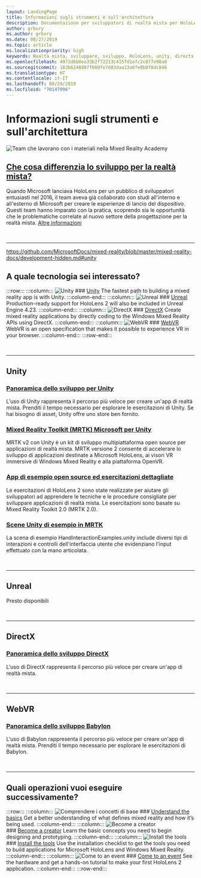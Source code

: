 ```yaml
---
layout: LandingPage
title: Informazioni sugli strumenti e sull'architettura
description: Documentazione per sviluppatori di realtà mista per HoloLens e visori VR immersive.
author: grbury
ms.author: grbury
ms.date: 08/27/2019
ms.topic: article
ms.localizationpriority: high
keywords: Realtà mista, sviluppare, sviluppo, HoloLens, unity, directx
ms.openlocfilehash: 4972d6b0ea33b2f72213c4157d1efc2c077e98a0
ms.sourcegitcommit: 183b6248807f600fe7d83daa13a6fe0b0f0dc846
ms.translationtype: HT
ms.contentlocale: it-IT
ms.lasthandoff: 08/29/2019
ms.locfileid: "70147996"
---
```

# <a name="learn-the-tools-and-architecture"></a>Informazioni sugli strumenti e sull'architettura


![Team che lavorano con i materiali nella Mixed Reality Academy](images/Development_Hero.png)

## <a name="how-is-mixed-reality-development-differentcase-study-expanding-the-design-process-for-mixed-realitymd"></a>[Che cosa differenzia lo sviluppo per la realtà mista?](case-study-expanding-the-design-process-for-mixed-reality.md)

Quando Microsoft lanciava HoloLens per un pubblico di sviluppatori entusiasti nel 2016, il team aveva già collaborato con studi all'interno e all'esterno di Microsoft per creare le esperienze di lancio del dispositivo. Questi team hanno imparato con la pratica, scoprendo sia le opportunità che le problematiche correlate al nuovo settore della progettazione per la realtà mista. [Altre informazioni](case-study-expanding-the-design-process-for-mixed-reality.md)


<br>

---
https://github.com/MicrosoftDocs/mixed-reality/blob/master/mixed-reality-docs/development-hidden.md#unity

## <a name="what-technology-path-are-you-interested-in"></a>A quale tecnologia sei interessato? 

:::row:::
    :::column:::
       ![Unity](images/unity_logo.png)
        ### [Unity](development-hidden.md#unity)
        The fastest path to building a mixed reality app is with Unity.
    :::column-end:::
    :::column:::
        ![Unreal](images/Unreal_logo.png)
         ### [Unreal](development-hidden.md#unreal)
        Production-ready support for HoloLens 2 will also be included in Unreal Engine 4.23.
    :::column-end:::
    :::column:::
        ![DirectX](images/DirectX_logo.png)
         ### [DirectX](development-hidden.md#directx)
        Create mixed reality applications by directly coding to the Windows Mixed Reality APIs using DirectX.
    :::column-end:::
    :::column:::
        ![WebVR](images/WebVR_logo.png)
         ### [WebVR](development-hidden.md#webvr)
        WebVR is an open specification that makes it possible to experience VR in your browser.
    :::column-end:::
:::row-end:::


<br>

---

## <a name="unity"></a>Unity


### <a name="unity-development-overviewunity-development-overviewmd"></a>[Panoramica dello sviluppo per Unity](unity-development-overview.md)
L'uso di Unity rappresenta il percorso più veloce per creare un'app di realtà mista. Prenditi il tempo necessario per esplorare le esercitazioni di Unity. Se hai bisogno di asset, Unity offre uno store ben fornito. 
<br>

### <a name="microsofts-mixed-reality-toolkit-mrtk-for-unitymrtk-getting-startedmd"></a>[Mixed Reality Toolkit (MRTK) Microsoft per Unity](mrtk-getting-started.md)
MRTK v2 con Unity è un kit di sviluppo multipiattaforma open source per applicazioni di realtà mista. MRTK versione 2 consente di accelerare lo sviluppo di applicazioni destinate a Microsoft HoloLens, ai visori VR immersive di Windows Mixed Reality e alla piattaforma OpenVR.
<br>

### <a name="open-source-sample-apps-and-step-by-step-tutorialstutorialsmd"></a>[App di esempio open source ed esercitazioni dettagliate](tutorials.md)
Le esercitazioni di HoloLens 2 sono state realizzate per aiutare gli sviluppatori ad apprendere le tecniche e le procedure consigliate per sviluppare applicazioni di realtà mista. Le esercitazioni sono basate su Mixed Reality Toolkit 2.0 (MRTK 2.0).
<br>

### <a name="example-unity-scenes-in-mrtkhttpsmicrosoftgithubiomixedrealitytoolkit-unitydocumentationreadme_handinteractionexampleshtml"></a>[Scene Unity di esempio in MRTK](https://microsoft.github.io/MixedRealityToolkit-Unity/Documentation/README_HandInteractionExamples.html)
La scena di esempio HandInteractionExamples.unity include diversi tipi di interazioni e controlli dell'interfaccia utente che evidenziano l'input effettuato con la mano articolata.

<br>

---

## <a name="unreal"></a>Unreal


Presto disponibili

<br>

---

## <a name="directx"></a>DirectX


### <a name="directx-development-overviewdirectx-development-overviewmd"></a>[Panoramica dello sviluppo DirectX](directx-development-overview.md)

L'uso di DirectX rappresenta il percorso più veloce per creare un'app di realtà mista. 

<br>

---

## <a name="webvr"></a>WebVR


### <a name="babylon-development-overviewhttpsdocbabylonjscom"></a>[Panoramica dello sviluppo Babylon](https://doc.babylonjs.com/)

L'uso di Babylon rappresenta il percorso più veloce per creare un'app di realtà mista. Prenditi il tempo necessario per esplorare le esercitazioni di Babylon.



<br>

---

## <a name="what-would-you-like-to-do-next"></a>Quali operazioni vuoi eseguire successivamente?


:::row:::
    :::column:::
       ![Comprendere i concetti di base](images/icon-lightbulb.jpg)
        ### [Understand the basics](index-hidden.md#understand-the-basics)
        Get a better understanding of what defines mixed reality and how it’s being used.
    :::column-end:::
    :::column:::
        ![Become a creator](images/icon-design.jpg)<br>
         ### [Become a creator](design-hidden.md)
        Learn the basic concepts you need to begin designing and prototyping.
    :::column-end:::
    :::column:::
        ![Install the tools](images/icon-design.jpg)
         ### [Install the tools](install-the-tools.md)
        Use the installation checklist to get the tools you need to build applications for Microsoft HoloLens and Windows Mixed Reality.
    :::column-end:::
    :::column:::
        ![Come to an event](images/icon-calendar.jpg)
         ### [Come to an event](sf-academy-events.md)
        See the hardware and get a hands-on tutorial to make your first HoloLens 2 application.
    :::column-end:::
:::row-end:::
